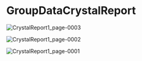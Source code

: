 # GroupDataCrystalReport

![CrystalReport1_page-0003](https://github.com/alif-dot/GroupDataCrystalReport/assets/62230465/24935d10-27c2-4a3c-9d31-936437928005)

![CrystalReport1_page-0002](https://github.com/alif-dot/GroupDataCrystalReport/assets/62230465/96072dde-cc65-4d74-902c-a2a5fdbb2305)

![CrystalReport1_page-0001](https://github.com/alif-dot/GroupDataCrystalReport/assets/62230465/f06db9c0-c050-4dd6-b1dc-ca88c6c0d095)

